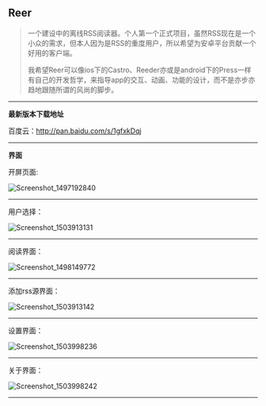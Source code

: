 ## **Reer**

> 一个建设中的离线RSS阅读器。个人第一个正式项目，虽然RSS现在是一个小众的需求，但本人因为是RSS的重度用户，所以希望为安卓平台贡献一个好用的客户端。
>
> 我希望Reer可以像ios下的Castro、Reeder亦或是android下的Press一样有自己的开发哲学，来指导app的交互、动画、功能的设计，而不是亦步亦趋地跟随所谓的风尚的脚步。



---

**最新版本下载地址**

百度云：http://pan.baidu.com/s/1gfxkDqj

---

**界面**

开屏页面:

![Screenshot_1497192840](https://ws1.sinaimg.cn/large/006tKfTcgy1fghuihfxlmj307v0e0jrd.jpg)

---

用户选择：

![Screenshot_1503913131](https://ws1.sinaimg.cn/large/006tKfTcgy1fizmk27y79j308i0f4dfy.jpg)

---

阅读界面：

![Screenshot_1498149772](https://ws1.sinaimg.cn/large/006tNc79gy1fguginbx1cj307v0e074f.jpg)



---

添加rss源界面：

![Screenshot_1503913142](https://ws1.sinaimg.cn/large/006tKfTcgy1fizmk1qxduj308i0f4dgr.jpg)



---

设置界面：

![Screenshot_1503998236](https://ws1.sinaimg.cn/large/006tKfTcgy1fj0pyuykmbj308i0f4wf0.jpg)



---

关于界面：

![Screenshot_1503998242](https://ws4.sinaimg.cn/large/006tKfTcgy1fj0pu06nvoj308i0f474f.jpg)



---

